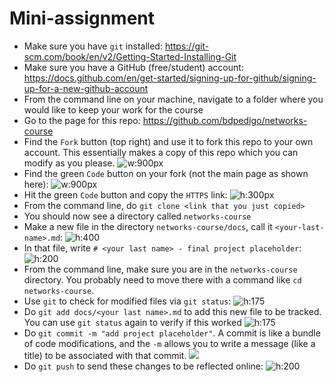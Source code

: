 # Mini-assignment 

- Make sure you have `git` installed: https://git-scm.com/book/en/v2/Getting-Started-Installing-Git
- Make sure you have a GitHub (free/student) account: https://docs.github.com/en/get-started/signing-up-for-github/signing-up-for-a-new-github-account
- From the command line on your machine, navigate to a folder where you would like to keep your work for the course
- Go to the page for this repo: https://github.com/bdpedigo/networks-course
- Find the `Fork` button (top right) and use it to fork this repo to your own account. This essentially makes a copy of this repo which you can modify as you please. 
  ![w:900px](./slide_images/git-page.png)
- Find the green `Code` button on your fork (not the main page as shown here):
  ![w:900px](./slide_images/git-page.png)
- Hit the green `Code` button and copy the `HTTPS` link: 
  ![h:300px](./slide_images/git-clone.png)
- From the command line, do `git clone <link that you just copied>`
- You should now see a directory called `networks-course`
- Make a new file in the directory `networks-course/docs`, call it `<your-last-name>.md`:
  ![h:400](./slide_images/nav-example-name-markdown.png)
- In that file, write `# <your last name> - final project placeholder`:
  ![h:200](./slide_images/name-example-markdown.png)
- From the command line, make sure you are in the `networks-course` directory. You probably need to move there with a command like `cd networks-course`. 
- Use `git` to check for modified files via `git status`: 
  ![h:175](./slide_images/git-status.png) 
- Do `git add docs/<your last name>.md` to add this new file to be tracked. You can use `git status` again to verify if this worked
  ![h:175](./slide_images/git-add.png) 
- Do `git commit -m "add project placeholder"`. A commit is like a bundle of code modifications, and the `-m` allows you to write a message (like a title) to be associated with that commit.
  ![](./slide_images/git-commit.png)
- Do `git push` to send these changes to be reflected online: 
  ![h:200](./slide_images/git-push.png)
